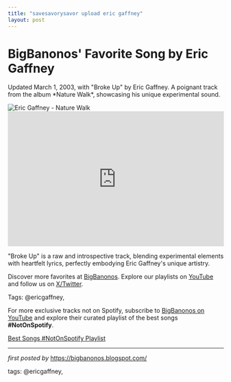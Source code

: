```yaml
---
title: "savesavorysavor upload eric gaffney"
layout: post
---
```

<!-- Post Title -->
<h1 >BigBanonos' Favorite Song by Eric Gaffney</h1> <!-- Introductory Text -->
<p >Updated March 1, 2003, with "Broke Up" by Eric Gaffney. A poignant track from the album *Nature Walk*, showcasing his unique experimental sound.</p> <!-- Featured Image -->
<div > <img src="https://f4.bcbits.com/img/0005323988_10.jpg" alt="Eric Gaffney - Nature Walk" />
</div> <!-- YouTube Video Embed -->
<div > <iframe width="100%" height="315" src="https://www.youtube.com/embed/7LklawIJYCE" title="Eric Gaffney - Broke Up" frameborder="0" allow="accelerometer; autoplay; clipboard-write; encrypted-media; gyroscope; picture-in-picture; web-share" referrerpolicy="strict-origin-when-cross-origin" allowfullscreen></iframe>
</div> <!-- Song Information -->
<div > <p>"Broke Up" is a raw and introspective track, blending experimental elements with heartfelt lyrics, perfectly embodying Eric Gaffney's unique artistry.</p>
</div> <!-- Footer Links -->
<div > <p>Discover more favorites at <a href="https://bigbanonos.blogspot.com/" target="_blank">BigBanonos</a>. Explore our playlists on <a href="https://www.youtube.com/@BigBanonos" target="_blank">YouTube</a> and follow us on <a href="https://x.com/bigbanonos" target="_blank">X/Twitter</a>.</p>
</div> <!-- Tags -->
<p >Tags: @ericgaffney,</p>


<!--Subscribe and Playlist Links-->
<div>
    <p>For more exclusive tracks not on Spotify, subscribe to <a href="https://www.youtube.com/@BigBanonos" target="_blank">BigBanonos on YouTube</a> and explore their curated playlist of the best songs <strong>#NotOnSpotify</strong>.</p>
    <p><a href="https://www.youtube.com/playlist?list=PLtuNtuTatqI0kFahUCbtbfenC_ET5O_tr" target="_blank">Best Songs #NotOnSpotify Playlist<br /></a></p></div>

<hr />

<p><em>first posted by</em> <a href="https://bigbanonos.blogspot.com/" rel="noopener" target="_new">https://bigbanonos.blogspot.com/</a></p>

<p>tags: @ericgaffney,</p>
